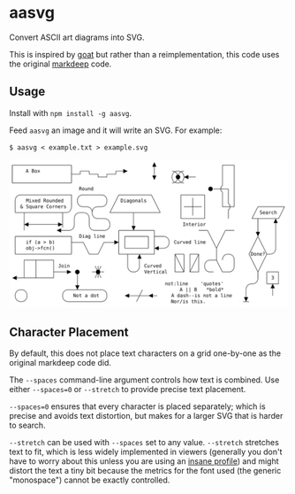 # aasvg

Convert ASCII art diagrams into SVG.

This is inspired by [goat](https://github.com/blampe/goat) but rather than a
reimplementation, this code uses the original
[markdeep](https://casual-effects.com/markdeep/) code.

## Usage

Install with `npm install -g aasvg`.

Feed `aasvg` an image and it will write an SVG.  For example:

```
$ aasvg < example.txt > example.svg
```

<!-- generate this with the ~~backdrop option to avoid it looking terrible
     when shown on GitHub in dark mode -->
![example](./example.svg)

## Character Placement

By default, this does not place text characters on a grid one-by-one as the
original markdeep code did.

The `--spaces` command-line argument controls how text is combined.  Use either
`--spaces=0` or `--stretch` to provide precise text placement.

`--spaces=0`
ensures that every character is placed separately; which is precise and avoids
text distortion, but makes for a larger SVG that is harder to search.

`--stretch` can be used with `--spaces` set to any value.  `--stretch` stretches
text to fit, which is less widely implemented in viewers (generally you don't
have to worry about this unless you are using an [insane
profile](https://datatracker.ietf.org/doc/html/rfc7996)) and might distort the
text a tiny bit because the metrics for the font used (the generic "monospace")
cannot be exactly controlled.
